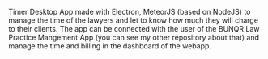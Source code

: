 Timer Desktop App made with Electron, MeteorJS (based on NodeJS) to manage the time of the lawyers and let to know how much they will charge
to their clients. The app can be connected with the user of the BUNQR Law Practice Mangement App (you can see my other repository about that)
and manage the time and billing in the dashboard of the webapp.
